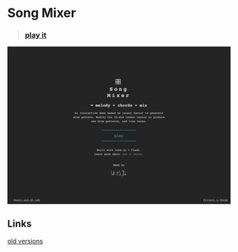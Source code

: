 # Song Mixer

>  ### [play it](http://vibertthio.com/leadsheet-vae-client/)



![](./assets/flow.gif)



## Links

[old versions](./assets/readme.md)